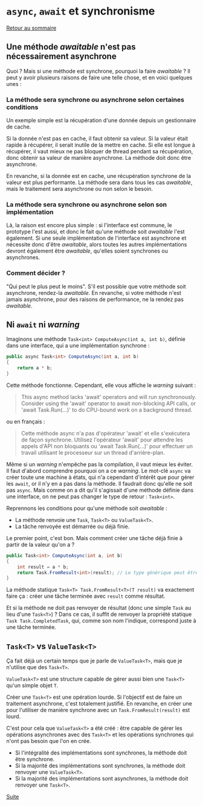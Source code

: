 # `async`, `await` et synchronisme

[Retour au sommaire](./../README.md)

## Une méthode *awaitable* n'est pas nécessairement asynchrone

Quoi ? Mais si une méthode est synchrone, pourquoi la faire *awaitable* ? Il peut y avoir plusieurs raisons de faire une telle chose, et en voici quelques unes :

### La méthode sera synchrone ou asynchrone selon certaines conditions

Un exemple simple est la récupération d'une donnée depuis un gestionnaire de cache.

Si la donnée n'est pas en cache, il faut obtenir sa valeur. Si la valeur était rapide à récupérer, il serait inutile de la mettre en cache. Si elle est longue à récupérer, il vaut mieux ne pas bloquer de thread pendant sa récupération, donc obtenir sa valeur de manière asynchrone. La méthode doit donc être asynchrone.

En revanche, si la donnée est en cache, une récupération synchrone de la valeur est plus performante. La méthode sera dans tous les cas *awaitable*, mais le traitement sera asynchrone ou non selon le besoin.

### La méthode sera synchrone ou asynchrone selon son implémentation

Là, la raison est encore plus simple : si l'interface est commune, le prototype l'est aussi, et donc le fait qu'une méthode soit *awaitable* l'est également. Si une seule implémentation de l'interface est asynchrone et nécessite donc d'être *awaitable*, alors toutes les autres implémentations devront également être *awaitable*, qu'elles soient synchrones ou asynchrones.

### Comment décider ?

"Qui peut le plus peut le moins". S'il est possible que votre méthode soit asynchrone, rendez-la *awaitable*. En revanche, si votre méthode n'est jamais asynchrone, pour des raisons de performance, ne la rendez pas *awaitable*.

## Ni `await` ni *warning*

Imaginons une méthode `Task<int> ComputeAsync(int a, int b)`, définie dans une interface, qui a une implémentation synchrone :

```csharp
public async Task<int> ComputeAsync(int a, int b)
{
    return a * b;
}
```

Cette méthode fonctionne. Cependant, elle vous affiche le *warning* suivant :

> This async method lacks 'await' operators and will run synchronously. Consider using the 'await' operator to await non-blocking API calls, or 'await Task.Run(...)' to do CPU-bound work on a background thread.

ou en français :

> Cette méthode async n'a pas d'opérateur 'await' et elle s'exécutera de façon synchrone. Utilisez l'opérateur 'await' pour attendre les appels d'API non bloquants ou 'await Task.Run(…)' pour effectuer un travail utilisant le processeur sur un thread d'arrière-plan.

Même si un *warning* n'empêche pas la compilation, il vaut mieux les éviter. Il faut d'abord comprendre pourquoi on a ce *warning*. Le mot-clé `async` va créer toute une machine à états, qui n'a cependant d'intérêt que pour gérer les `await`, or il n'y en a pas dans la méthode. Il faudrait donc qu'elle ne soit pas `async`. Mais comme on a dit qu'il s'agissait d'une méthode définie dans une interface, on ne peut pas changer le type de retour : `Task<int>`.

Reprennons les conditions pour qu'une méthode soit *awaitable* :

* La méthode renvoie une `Task`, `Task<T>` ou `ValueTask<T>`.
* La tâche renvoyée est démarrée ou déjà finie.

Le premier point, c'est bon. Mais comment créer une tâche déjà finie à partir de la valeur qu'on a ?

```csharp
public Task<int> ComputeAsync(int a, int b)
{
    int result = a * b;
    return Task.FromResult<int>(result); // Le type générique peut être inféré
}
```

La méthode statique `Task<T> Task.FromResult<T>(T result)` va exactement faire ça : créer une tâche terminée avec `result` comme résultat.

Et si la méthode ne doit pas renvoyer de résultat (donc une simple `Task` au lieu d'une `Task<T>`) ? Dans ce cas, il suffit de renvoyer la propriété statique `Task Task.CompletedTask`, qui, comme son nom l'indique, correspond juste à une tâche terminée.

## `Task<T>` vs `ValueTask<T>`

Ça fait déjà un certain temps que je parle de `ValueTask<T>`, mais que je n'utilise que des `Task<T>`.

`ValueTask<T>` est une structure capable de gérer aussi bien une `Task<T>` qu'un simple objet `T`.

Créer une `Task<T>` est une opération lourde. Si l'objectif est de faire un traitement asynchrone, c'est totalement justifié. En revanche, en créer une pour l'utiliser de manière synchrone avec un `Task.FromResult(result)` est lourd.

C'est pour cela que `ValueTask<T>` a été créé : être capable de gérer les opérations asynchrones avec des `Task<T>` et les opérations synchrones qui n'ont pas besoin que l'on en crée.

* Si l'intégralité des implémentations sont synchrones, la méthode doit être synchrone.
* Si la majorité des implémentations sont synchrones, la méthode doit renvoyer une `ValueTask<T>`.
* Si la majorité des implémentations sont asynchrones, la méthode doit renvoyer une `Task<T>`.

[Suite](./part08.md)